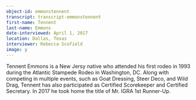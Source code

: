 ```yaml
---
object-id: emmonstennent  
transcript: transcript-emmonstennent  
first-name: Tennent
last-name: Emmons
date-interviewed: April 1, 2017
location: Dallas, Texas
interviewer: Rebecca Scofield
image: y
---
```

Tennent Emmons is a New Jersy native who attended his first rodeo in 1993 during the Atlantic Stampede Rodeo in Washington, DC. Along with competing in multiple events, such as Goat Dressing, Steer Deco, and Wild Drag, Tennent has also participated as Certified Scorekeeper and Certified Secretary. In 2017 he took home the title of Mr. IGRA 1st Runner-Up.
